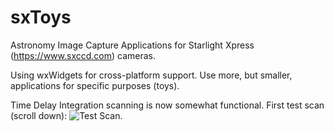 # sxToys
Astronomy Image Capture Applications for Starlight Xpress (https://www.sxccd.com) cameras.

Using wxWidgets for cross-platform support. Use more, but smaller, applications for specific purposes (toys).

Time Delay Integration scanning is now somewhat functional. First test scan (scroll down):
![Test Scan](https://github.com/dschmenk/sxToys/blob/master/images/testscan1.jpg).
